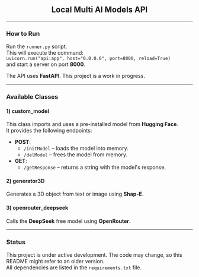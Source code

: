 <h2 align="center">Local Multi AI Models API</h2>

<hr>

<h3>How to Run</h3>
<p>
Run the <code>runner.py</code> script.<br>
This will execute the command:<br>
<code>uvicorn.run("api:app", host="0.0.0.0", port=8000, reload=True)</code><br>
and start a server on port <strong>8000</strong>.
</p>

<p>
The API uses <strong>FastAPI</strong>. This project is a work in progress.
</p>

<hr>

<h3>Available Classes</h3>

<h4>1) custom_model</h4>
<p>
This class imports and uses a pre-installed model from <strong>Hugging Face</strong>.<br>
It provides the following endpoints:
</p>

<ul>
<li><strong>POST</strong>:
  <ul>
    <li><code>/initModel</code> – loads the model into memory.</li>
    <li><code>/delModel</code> – frees the model from memory.</li>
  </ul>
</li>
<li><strong>GET</strong>:
  <ul>
    <li><code>/getResponse</code> – returns a string with the model's response.</li>
  </ul>
</li>
</ul>

<h4>2) generator3D</h4>
<p>
Generates a 3D object from text or image using <strong>Shap-E</strong>.
</p>

<h4>3) openrouter_deepseek</h4>
<p>
Calls the <strong>DeepSeek</strong> free model using <strong>OpenRouter</strong>.
</p>

<hr>

<h3>Status</h3>
<p>
This project is under active development. The code may change, so this README might refer to an older version.<br>
All dependencies are listed in the <code>requirements.txt</code> file.
</p>
